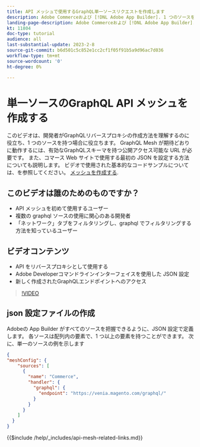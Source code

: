 ```yaml
---
title: API メッシュで使用するGraphQL単一ソースリクエストを作成します
description: Adobe Commerceおよび [!DNL Adobe App Builder]. 1 つのソースを持つリクエストの作成について説明します。
landing-page-description: Adobe Commerceおよび [!DNL Adobe App Builder]. 1 つのソースを持つリクエストの作成について説明します。
kt: 11804
doc-type: tutorial
audience: all
last-substantial-update: 2023-2-8
source-git-commit: b6d501c5c852e1cc2cf1f05f91b5a9d96ac7d036
workflow-type: tm+mt
source-wordcount: '0'
ht-degree: 0%

---
```


# 単一ソースのGraphQL API メッシュを作成する

このビデオは、開発者がGraphQLリバースプロキシの作成方法を理解するのに役立ち、1 つのソースを持つ場合に役立ちます。 GraphQL Mesh が期待どおりに動作するには、有効なGraphQLスキーマを持つ公開アクセス可能な URL が必要です。 また、コマース Web サイトで使用する最初の JSON を設定する方法についても説明します。 ビデオで使用された基本的なコードサンプルについては、を参照してください。 [メッシュを作成する](https://developer.adobe.com/graphql-mesh-gateway/gateway/create-mesh/#create-a-mesh-1).

## このビデオは誰のためのものですか？

* API メッシュを初めて使用するユーザー
* 複数の graphql ソースの使用に関心のある開発者
* 「ネットワーク」タブをフィルタリングし、graphql でフィルタリングする方法を知っているユーザー

## ビデオコンテンツ

* API をリバースプロキシとして使用する
* Adobe Developerコマンドラインインターフェイスを使用した JSON 設定
* 新しく作成されたGraphQLエンドポイントへのアクセス

>[!VIDEO](https://video.tv.adobe.com/v/3414124)

## json 設定ファイルの作成

Adobeの App Builder がすべてのソースを把握できるように、JSON 設定で定義します。 各ソースは配列内の要素で、1 つ以上の要素を持つことができます。 次に、単一のソースの例を示します

```json
{
"meshConfig": {
    "sources": [
      {
        "name": "Commerce",
        "handler": {
          "graphql": {
            "endpoint": "https://venia.magento.com/graphql/"
          }
        }
      }
    ]
  }
}
```

{{$include /help/_includes/api-mesh-related-links.md}}
